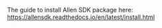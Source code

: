The guide to install Allen SDK package here: https://allensdk.readthedocs.io/en/latest/install.html
